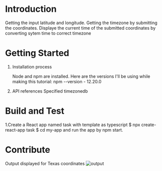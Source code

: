 # Introduction 
Getting the input latitude and longitude. Getting the timezone by submitting the coordinates. Displaye the current time of the submitted coordinates by converting sytem time to correct timezone

# Getting Started
1.	Installation process

    Node and npm are installed. Here are the versions I'll be using while making this tutorial:
    npm --version - 12.20.0

2.	API references
    Specified timezonedb

# Build and Test
 1.Create a React app named task  with template as typescript
    $ npx create-react-app task 
    $ cd my-app
    and run the app by npm start. 

# Contribute
  Output displayed for Texas coordinates
  ![output](https://user-images.githubusercontent.com/107381233/173380014-c862156d-2ab0-40e7-94af-3c2ae48dd081.JPG)
